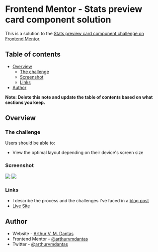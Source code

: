 # Frontend Mentor - Stats preview card component solution

This is a solution to the [Stats preview card component challenge on Frontend Mentor](https://www.frontendmentor.io/challenges/stats-preview-card-component-8JqbgoU62).

## Table of contents

- [Overview](#overview)
  - [The challenge](#the-challenge)
  - [Screenshot](#screenshot)
  - [Links](#links)
- [Author](#author)

**Note: Delete this note and update the table of contents based on what sections you keep.**

## Overview

### The challenge

Users should be able to:

- View the optimal layout depending on their device's screen size

### Screenshot

![](./media/screenshot-desktop.jpg)
![](./media/screenshot-mobile.jpg)

### Links

- I describe the process and the challenges I've faced in a [blog post](https://arthurvmdantas.work/posts/1-grid-item-placement/)
- [Live Site](https://arthurvmdantas-exercises.github.io/frontendmentor01/)

## Author

- Website - [Arthur V. M. Dantas](https://arthurvmdantas.work)
- Frontend Mentor - [@arthurvmdantas](https://www.frontendmentor.io/profile/yourusername)
- Twitter - [@arthurvmdantas](https://www.twitter.com/arthurvmdantas)
